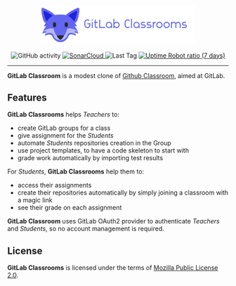 <p align="center">
  <img src="docs/logo-with-text.png" alt="GitLab Classrooms Logo" width="350">
</p>

<p align="center">
<img alt="GitHub activity" src="https://img.shields.io/github/commit-activity/m/juwit/gitlab-classrooms?color=00FF0">
<a href="https://sonarcloud.io/project/overview?id=gitlab-classrooms_gitlab-classrooms">
<img alt="SonarCloud" src="https://sonarcloud.io/api/project_badges/measure?project=gitlab-classrooms_gitlab-classrooms&metric=alert_status">
</a>
<img alt="Last Tag" src="https://img.shields.io/github/v/tag/juwit/gitlab-classrooms">
<a href="https://stats.uptimerobot.com/MqRx3tx6xn">
<img alt="Uptime Robot ratio (7 days)" src="https://img.shields.io/uptimerobot/ratio/7/m795221442-66c0b9f2a75110739df9bde8">
</a>
</p>

---

**GitLab Classroom** is a modest clone of [Github Classroom](https://classroom.github.com/), aimed at GitLab.

## Features

**GitLab Classrooms** helps _Teachers_ to:

* create GitLab groups for a class
* give assignment for the _Students_
* automate _Students_ repositories creation in the Group
* use project templates, to have a code skeleton to start with
* grade work automatically by importing test results

For _Students_, **GitLab Classrooms** help them to:

* access their assignments
* create their repositories automatically by simply joining a classroom with a magic link
* see their grade on each assignment

**GitLab Classroom** uses GitLab OAuth2 provider to authenticate _Teachers_ and _Students_, so no account management is required.

## License

**GitLab Classrooms** is licensed under the terms of [Mozilla Public License 2.0](LICENSE).
